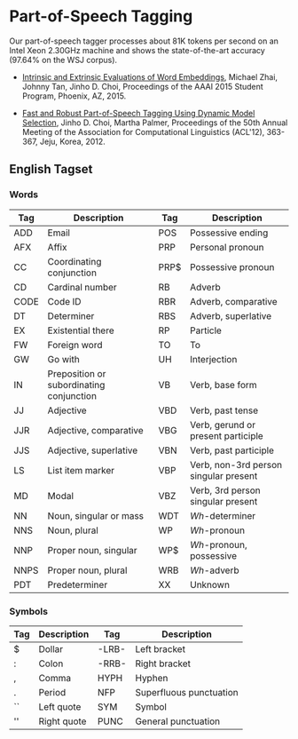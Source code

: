 # Part-of-Speech Tagging

Our part-of-speech tagger processes about 81K tokens per second on an Intel Xeon 2.30GHz machine and shows the state-of-the-art accuracy (97.64% on the WSJ corpus).

* [Intrinsic and Extrinsic Evaluations of Word Embeddings](), Michael Zhai, Johnny Tan, Jinho D. Choi, Proceedings of the AAAI 2015 Student Program, Phoenix, AZ, 2015.

* [Fast and Robust Part-of-Speech Tagging Using Dynamic Model Selection](http://aclweb.org/anthology-new/P/P12/P12-2071.pdf), Jinho D. Choi, Martha Palmer, Proceedings of the 50th Annual Meeting of the Association for Computational Linguistics (ACL'12), 363-367, Jeju, Korea, 2012.

## English Tagset

### Words

| Tag | Description | Tag | Description |
|---|---|---|---|
| ADD | Email | POS | Possessive ending |
| AFX | Affix | PRP | Personal pronoun |
| CC | Coordinating conjunction | PRP$ | Possessive pronoun  |
| CD | Cardinal number | RB | Adverb |
| CODE | Code ID | RBR | Adverb, comparative |
| DT | Determiner | RBS | Adverb, superlative |
| EX | Existential there | RP | Particle |
| FW | Foreign word | TO | To |
| GW | Go with | UH | Interjection |
| IN | Preposition or subordinating conjunction | VB | Verb, base form |
| JJ | Adjective | VBD | Verb, past tense |
| JJR | Adjective, comparative | VBG | Verb, gerund or present participle |
| JJS | Adjective, superlative | VBN | Verb, past participle |
| LS | List item marker | VBP | Verb, non-3rd person singular present |
| MD | Modal | VBZ | Verb, 3rd person singular present |
| NN | Noun, singular or mass | WDT | *Wh*-determiner |
| NNS | Noun, plural | WP | *Wh*-pronoun |
| NNP | Proper noun, singular | WP$ | *Wh*-pronoun, possessive |
| NNPS | Proper noun, plural | WRB | *Wh*-adverb |
| PDT | Predeterminer | XX | Unknown |

### Symbols

| Tag | Description | Tag | Description |
|---|---|---|---|
| $ | Dollar | -LRB- | Left bracket |
| : | Colon | -RRB- | Right bracket |
| , | Comma | HYPH | Hyphen |
| . | Period | NFP | Superfluous punctuation |
| `` | Left quote | SYM | Symbol |
| '' | Right quote | PUNC | General punctuation |

